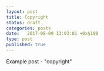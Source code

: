 ```yaml
---
layout: post
title: Copyright
status: draft
categories: posts
date:   2017-08-09 13:03:01 +0x§100
type: post
published: true
---
```


Example post - "copyright"